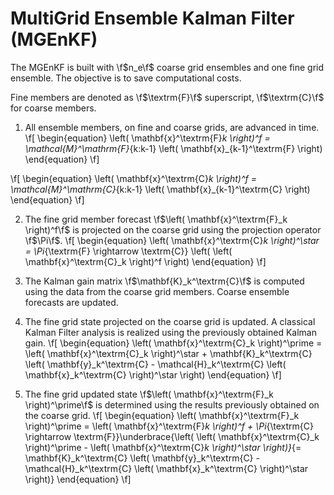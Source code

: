 # MultiGrid Ensemble Kalman Filter (MGEnKF)

The MGEnKF is built with \f$n_e\f$ coarse grid ensembles and one fine grid ensemble. The objective is to save computational costs.

Fine members are denoted as \f$\textrm{F}\f$ superscript, \f$\textrm{C}\f$ for coarse members.

1. All ensemble members, on fine and coarse grids, are advanced in time.
\f[
\begin{equation}
    \left( \mathbf{x}^\textrm{F}_k \right)^f = \mathcal{M}^\mathrm{F}_{k:k-1} \left( \mathbf{x}_{k-1}^\textrm{F} \right)
\end{equation}
\f]

\f[
\begin{equation}
    \left( \mathbf{x}^\textrm{C}_k \right)^f = \mathcal{M}^\mathrm{C}_{k:k-1} \left( \mathbf{x}_{k-1}^\textrm{C} \right)
\end{equation}
\f]

2. The fine grid member forecast \f$\left( \mathbf{x}^\textrm{F}_k \right)^f\f$ is projected on the coarse grid using the projection operator \f$\Pi\f$.
\f[
\begin{equation}
    \left( \mathbf{x}^\textrm{C}_k \right)^\star = \Pi_{\textrm{F} \rightarrow \textrm{C}} \left( \left( \mathbf{x}^\textrm{C}_k \right)^f \right)
\end{equation}
\f]

3. The Kalman gain matrix \f$\mathbf{K}_k^\textrm{C}\f$ is computed using the data from the coarse grid members. Coarse ensemble forecasts are updated.

4. The fine grid state projected on the coarse grid is updated. A classical Kalman Filter analysis is realized using the previously obtained Kalman gain.
\f[
\begin{equation}
    \left( \mathbf{x}^\textrm{C}_k \right)^\prime = \left( \mathbf{x}^\textrm{C}_k \right)^\star + \mathbf{K}_k^\textrm{C} \left( \mathbf{y}_k^\textrm{C} - \mathcal{H}_k^\textrm{C} \left( \mathbf{x}_k^\textrm{C} \right)^\star  \right)
\end{equation}
\f]

5. The fine grid updated state \f$\left( \mathbf{x}^\textrm{F}_k \right)^\prime\f$ is determined using the results previously obtained on the coarse grid.
\f[
\begin{equation}
    \left( \mathbf{x}^\textrm{F}_k \right)^\prime = \left( \mathbf{x}^\textrm{F}_k \right)^f + \Pi_{\textrm{C} \rightarrow \textrm{F}}\underbrace{\left( \left( \mathbf{x}^\textrm{C}_k \right)^\prime - \left( \mathbf{x}^\textrm{C}_k \right)^\star \right)}_{= \mathbf{K}_k^\textrm{C} \left( \mathbf{y}_k^\textrm{C} - \mathcal{H}_k^\textrm{C} \left( \mathbf{x}_k^\textrm{C} \right)^\star  \right)}
\end{equation}
\f]
